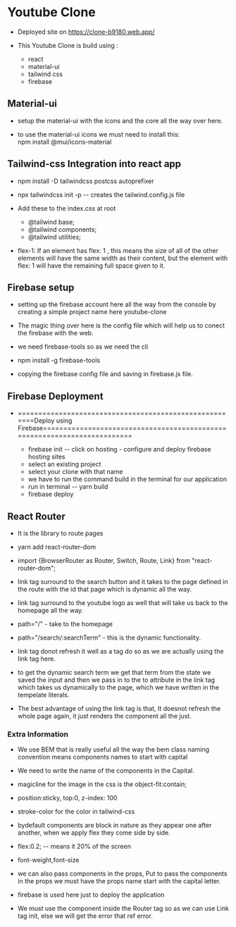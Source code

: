 # Youtube Clone

- Deployed site on https://clone-b9180.web.app/

- This Youtube Clone is build using :
    - react
    - material-ui
    - tailwind css
    - firebase

## Material-ui

- setup the material-ui with the icons and the core all the way over here.

- to use the material-ui icons we must need to install this:  
         npm install @mui/icons-material

## Tailwind-css Integration into react app

- npm install -D tailwindcss postcss autoprefixer
- npx tailwindcss init -p   -- creates the tailwind.config.js file 

- Add these to the index.css at root
    - @tailwind base;
    - @tailwind components;
    - @tailwind utilities;

- flex-1: If an element has flex: 1 , this means the size of all of the other elements will have the same width as their content, but the element with flex: 1 will have the remaining full space given to it.

## Firebase setup

- setting up the firebase account here all the way from the console by creating a simple project name here youtube-clone
- The magic thing over here is the config file which will help us to conect the firebase with the web.

- we need firebase-tools so as we need the cli
- npm install -g firebase-tools

- copying the firebase config file and saving in firebase.js file.

## Firebase Deployment 

- =======================================================Deploy using Firebase=========================================================================
 
    - firebase init        -- click on hosting - configure and deploy firebase hosting sites
    - select an existing project
    - select your clone with that name
    - we have to run the command build in the terminal for our application
    - run in terminal -- yarn build
    - firebase deploy 

## React Router

- It is the library to route pages
- yarn add react-router-dom 

- import {BrowserRouter as Router, Switch, Route, Link} from "react-router-dom";

- link tag surround to the search button and it takes to the page defined in the route with the id that page which is dynamic all the way.
- link tag surround to the youtube logo as well that will take us back to the homepage all the way.

- path="/"    - take to the homepage
- path="/search/:searchTerm" - this is the dynamic functionality.

- link tag donot refresh it well as a tag do so as we are actually using the link tag here.
- to get the dynamic search term we get that term from the state we saved the input and then we pass in to the to attribute in the link tag which takes us dynamically to the page, which we have written in the tempelate literals.
- The best advantage of using the link tag is that, It doesnot refresh the whole page again, it just renders the component all the just.

### Extra Information

- We use BEM that is really useful all the way the bem class naming convention means components names to start with capital

- We need to write the name of the components in the Capital.

- magicline for the image in the css is the object-fit:contain;

- position:sticky, top:0, z-index: 100
- stroke-color for the color in tailwind-css

- bydefault components are block in nature as they appear one after another, when we apply flex they come side by side.
- flex:0.2;  -- means it 20% of the screen
- font-weight,font-size

- we can also pass components in the props, Put to pass the components in the props we must have the props name start with the capital letter.

- firebase is used here just to deploy the application

- We must use the component inside the Router tag so as we can use Link tag init, else we will get the error that ref error.








